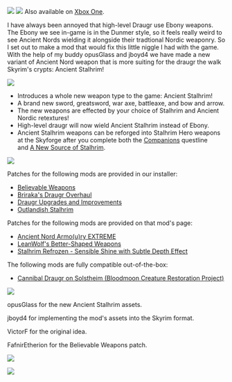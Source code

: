![](https://raw.githubusercontent.com/PierreDespereaux/PierreDespereaux/master/assets/images/banners/Ancient%20Nord%20Stalhrim.png)
[![](https://raw.githubusercontent.com/PierreDespereaux/PierreDespereaux/master/assets/images/Xbox%20Tiny.png)](https://bethesda.net/en/mods/skyrim/mod-detail/4200958) Also available on [Xbox One](https://bethesda.net/en/mods/skyrim/mod-detail/4200958).

I have always been annoyed that high-level Draugr use Ebony weapons. The Ebony we see in-game is in the Dunmer style, so it feels really weird to see Ancient Nords wielding it alongside their tradtional Nordic weaponry. So I set out to make a mod that would fix this little niggle I had with the game. With the help of my buddy opusGlass and jboyd4 we have made a new variant of Ancient Nord weapon that is more suiting for the draugr the walk Skyrim's crypts: Ancient Stalhrim!

![](https://raw.githubusercontent.com/PierreDespereaux/PierreDespereaux/master/assets/images/banners/Features.png)

-   Introduces a whole new weapon type to the game: Ancient Stalhrim!
-   A brand new sword, greatsword, war axe, battleaxe, and bow and arrow.
-   The new weapons are effected by your choice of Stalhrim and Ancient Nordic retextures!
-   High-level draugr will now wield Ancient Stalhrim instead of Ebony.
-   Ancient Stalhrim weapons can be reforged into Stalhrim Hero weapons at the Skyforge after you complete both the [Companions](https://en.uesp.net/wiki/Skyrim:Companions) questline and [A New Source of Stalhrim](https://en.uesp.net/wiki/Skyrim:A_New_Source_of_Stalhrim).

![](https://raw.githubusercontent.com/PierreDespereaux/PierreDespereaux/master/assets/images/banners/Compatibility.png)

Patches for the following mods are provided in our installer:

-   [Believable Weapons](https://www.nexusmods.com/skyrimspecialedition/mods/37737)
-   [Briraka's Draugr Overhaul](https://www.nexusmods.com/skyrimspecialedition/mods/26188)
-   [Draugr Upgrades and Improvements](https://www.nexusmods.com/skyrimspecialedition/mods/21775)
-   [Outlandish Stalhrim﻿](https://www.nexusmods.com/skyrimspecialedition/mods/19562)

Patches for the following mods are provided on that mod's page:

-   [Ancient Nord Armo(u)ry EXTREME](https://www.nexusmods.com/skyrimspecialedition/mods/41265)
-   [LeanWolf's Better-Shaped Weapons](https://www.nexusmods.com/skyrimspecialedition/mods/2017)
-   [Stalhrim Refrozen - Sensible Shine with Subtle Depth Effect](https://www.nexusmods.com/skyrimspecialedition/mods/41348)

The following mods are fully compatible out-of-the-box:

-   [Cannibal Draugr on Solstheim (Bloodmoon Creature Restoration Project)](https://www.nexusmods.com/skyrimspecialedition/mods/21238)

![](https://raw.githubusercontent.com/PierreDespereaux/PierreDespereaux/master/assets/images/banners/Credits.png)

opusGlass for the new Ancient Stalhrim assets.

jboyd4 for implementing the mod's assets into the Skyrim format.

VictorF for the original idea.

FafnirEtherion for the Believable Weapons patch.

![](https://raw.githubusercontent.com/PierreDespereaux/PierreDespereaux/master/assets/images/banners/My%20Mods.png)

[![](https://raw.githubusercontent.com/PierreDespereaux/PierreDespereaux/master/assets/images/banners/Master.png)](https://www.nexusmods.com/users/61720101)
